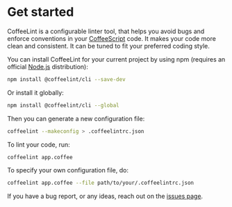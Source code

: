 
# Get started

CoffeeLint is a configurable linter tool, that helps you avoid bugs and enforce conventions in your [CoffeeScript](https://coffeescript.org/) code. It makes your code more clean and consistent. It can be tuned to fit your preferred coding style.

You can install CoffeeLint for your current project by using npm (requires an official [Node.js](https://nodejs.org/en/) distribution):

```sh
npm install @coffeelint/cli --save-dev
```

Or install it globally:

```sh
npm install @coffeelint/cli --global
```

Then you can generate a new configuration file:

```sh
coffeelint --makeconfig > .coffeelintrc.json
```

To lint your code, run:

```sh
coffeelint app.coffee
```

To specify your own configuration file, do:

```sh
coffeelint app.coffee --file path/to/your/.coffeelintrc.json
```

If you have a bug report, or any ideas, reach out on the [issues page](https://github.com/coffeelint/coffeelint/issues).
